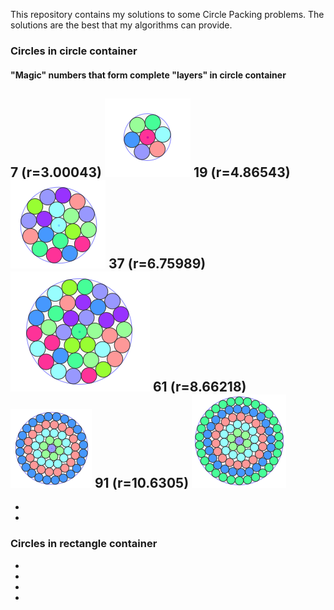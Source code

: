 This repository contains my solutions to some Circle Packing problems.
The solutions are the best that my algorithms can provide.

### Circles in circle container
#### "Magic" numbers that form complete "layers" in circle container
7 (r=3.00043) ![7](circle/magic/magic007.png) 19 (r=4.86543) ![19](circle/magic/magic019.png) 
37 (r=6.75989) ![37](circle/magic/magic037.png) 61 (r=8.66218) ![61](circle/magic/magic061.png)
91 (r=10.6305) ![91](circle/magic/magic091.png)
- 
-
-


### Circles in rectangle container
-
-
-
-

